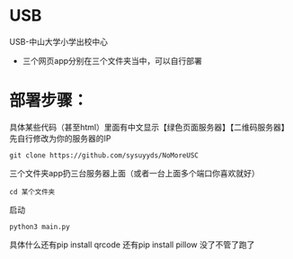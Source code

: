 # USB
USB-中山大学小学出校中心

- 三个网页app分别在三个文件夹当中，可以自行部署


# 部署步骤：
具体某些代码（甚至html）里面有中文显示【绿色页面服务器】【二维码服务器】先自行修改为你的服务器的IP

```
git clone https://github.com/sysuyyds/NoMoreUSC
```
三个文件夹app扔三台服务器上面（或者一台上面多个端口你喜欢就好）
```
cd 某个文件夹
```
启动
```
python3 main.py
```
具体什么还有pip install qrcode
还有pip install pillow
没了不管了跑了
